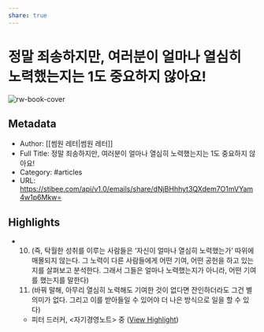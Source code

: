 ```yaml
---
share: true
---
```


# 정말 죄송하지만, 여러분이 얼마나 열심히 노력했는지는 1도 중요하지 않아요!

![rw-book-cover](https://readwise-assets.s3.amazonaws.com/static/images/article4.6bc1851654a0.png)

## Metadata
- Author: [[썸원 레터|썸원 레터]]
- Full Title: 정말 죄송하지만, 여러분이 얼마나 열심히 노력했는지는 1도 중요하지 않아요!
- Category: #articles
- URL: https://stibee.com/api/v1.0/emails/share/dNjBHhhyt3QXdem7O1mVYam4w1p6Mkw=

## Highlights
- 10. (즉, 탁월한 성취를 이루는 사람들은 ‘자신이 얼마나 열심히 노력했는가’ 따위에 매몰되지 않는다. 그 노력이 다른 사람들에게 어떤 기여, 어떤 공헌을 하고 있는지를 살펴보고 분석한다. 그래서 그들은 얼마나 노력했는지가 아니라, 어떤 기여를 했는지를 말한다)
  11. (바꿔 말해, 아무리 열심히 노력해도 기여한 것이 없다면 잔인하더라도 그건 별 의미가 없다. 그리고 이를 받아들일 수 있어야 더 나은 방식으로 일을 할 수 있다)
  - 피터 드러커, <자기경영노트> 중 ([View Highlight](https://read.readwise.io/read/01gsxxe3d8fz1ayy1bqbrbvcyx))
